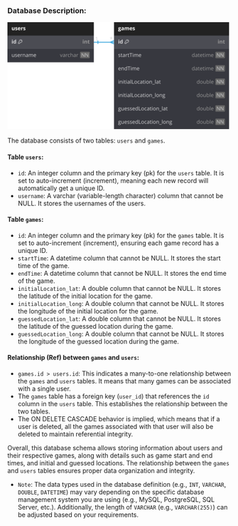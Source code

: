 ### Database Description:
![DBML Diagram](images/dml_diagram.svg)

The database consists of two tables: `users` and `games`.

#### Table `users`:

- `id`: An integer column and the primary key (pk) for the `users` table. It is set to auto-increment (increment), meaning each new record will automatically get a unique ID.
- `username`: A varchar (variable-length character) column that cannot be NULL. It stores the usernames of the users.

#### Table `games`:

- `id`: An integer column and the primary key (pk) for the `games` table. It is set to auto-increment (increment), ensuring each game record has a unique ID.
- `startTime`: A datetime column that cannot be NULL. It stores the start time of the game.
- `endTime`: A datetime column that cannot be NULL. It stores the end time of the game.
- `initialLocation_lat`: A double column that cannot be NULL. It stores the latitude of the initial location for the game.
- `initialLocation_long`: A double column that cannot be NULL. It stores the longitude of the initial location for the game.
- `guessedLocation_lat`: A double column that cannot be NULL. It stores the latitude of the guessed location during the game.
- `guessedLocation_long`: A double column that cannot be NULL. It stores the longitude of the guessed location during the game.

#### Relationship (Ref) between `games` and `users`:

- `games.id > users.id`: This indicates a many-to-one relationship between the `games` and `users` tables. It means that many games can be associated with a single user.
- The `games` table has a foreign key (`user_id`) that references the `id` column in the `users` table. This establishes the relationship between the two tables.
- The ON DELETE CASCADE behavior is implied, which means that if a user is deleted, all the games associated with that user will also be deleted to maintain referential integrity.

Overall, this database schema allows storing information about users and their respective games, along with details such as game start and end times, and initial and guessed locations. The relationship between the `games` and `users` tables ensures proper data organization and integrity.

- `Note`: The data types used in the database definition (e.g., `INT`, `VARCHAR`, `DOUBLE`, `DATETIME`) may vary depending on the specific database management system you are using (e.g., MySQL, PostgreSQL, SQL Server, etc.). Additionally, the length of `VARCHAR` (e.g., `VARCHAR(255)`) can be adjusted based on your requirements.